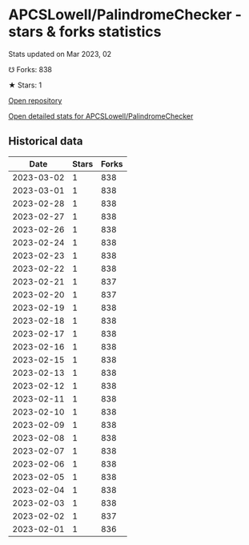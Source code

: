 # APCSLowell/PalindromeChecker - stars & forks statistics

Stats updated on Mar 2023, 02

☋ Forks: 838

★ Stars: 1

[Open repository](https://github.com/APCSLowell/PalindromeChecker)

[Open detailed stats for APCSLowell/PalindromeChecker](https://reviewgithub.com/rep/APCSLowell/PalindromeChecker)

## Historical data
| Date | Stars | Forks |
|------|-------|-------|
| 2023-03-02 | 1 | 838 | 
| 2023-03-01 | 1 | 838 | 
| 2023-02-28 | 1 | 838 | 
| 2023-02-27 | 1 | 838 | 
| 2023-02-26 | 1 | 838 | 
| 2023-02-24 | 1 | 838 | 
| 2023-02-23 | 1 | 838 | 
| 2023-02-22 | 1 | 838 | 
| 2023-02-21 | 1 | 837 | 
| 2023-02-20 | 1 | 837 | 
| 2023-02-19 | 1 | 838 | 
| 2023-02-18 | 1 | 838 | 
| 2023-02-17 | 1 | 838 | 
| 2023-02-16 | 1 | 838 | 
| 2023-02-15 | 1 | 838 | 
| 2023-02-13 | 1 | 838 | 
| 2023-02-12 | 1 | 838 | 
| 2023-02-11 | 1 | 838 | 
| 2023-02-10 | 1 | 838 | 
| 2023-02-09 | 1 | 838 | 
| 2023-02-08 | 1 | 838 | 
| 2023-02-07 | 1 | 838 | 
| 2023-02-06 | 1 | 838 | 
| 2023-02-05 | 1 | 838 | 
| 2023-02-04 | 1 | 838 | 
| 2023-02-03 | 1 | 838 | 
| 2023-02-02 | 1 | 837 | 
| 2023-02-01 | 1 | 836 | 

